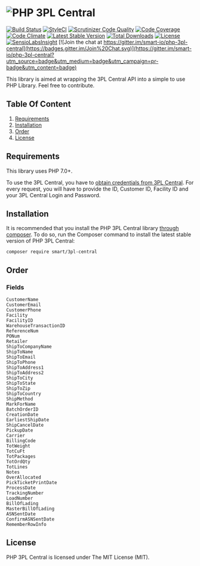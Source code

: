 # ![PHP 3PL Central](https://rawgit.com/smart-io/php-3pl-central/develop/php-3pl-central-logo.svg "PHP 3PL Central")

[![Build Status](https://api.travis-ci.org/smart-io/php-3pl-central.svg?branch=master)](https://travis-ci.org/smart-io/php-3pl-central)
[![StyleCI](https://styleci.io/repos/7774788/shield)](https://styleci.io/repos/7774788)
[![Scrutinizer Code Quality](https://scrutinizer-ci.com/g/smart-io/php-3pl-central/badges/quality-score.png?b=master)](https://scrutinizer-ci.com/g/smart-io/php-3pl-central/?branch=master)
[![Code Coverage](https://scrutinizer-ci.com/g/smart-io/php-3pl-central/badges/coverage.png?b=master)](https://scrutinizer-ci.com/g/smart-io/php-3pl-central/?branch=master)
[![Code Climate](https://codeclimate.com/github/smart-io/php-3pl-central/badges/gpa.svg)](https://codeclimate.com/github/smart-io/php-3pl-central)
[![Latest Stable Version](http://img.shields.io/packagist/v/smart/3pl-central.svg?style=flat)](https://packagist.org/packages/smart/3pl-central)
[![Total Downloads](https://img.shields.io/packagist/dt/smart/3pl-central.svg?style=flat)](https://packagist.org/packages/smart/3pl-central)
[![License](https://img.shields.io/packagist/l/smart/3pl-central.svg?style=flat)](https://packagist.org/packages/smart/3pl-central)
[![SensioLabsInsight](https://insight.sensiolabs.com/projects/22e29343-ee01-4cd1-8796-c19152c3c195/mini.png)](https://insight.sensiolabs.com/projects/22e29343-ee01-4cd1-8796-c19152c3c195)
[![Join the chat at https://gitter.im/smart-io/php-3pl-central](https://badges.gitter.im/Join%20Chat.svg)](https://gitter.im/smart-io/php-3pl-central?utm_source=badge&utm_medium=badge&utm_campaign=pr-badge&utm_content=badge)

This library is aimed at wrapping the 3PL Central API into a simple to use PHP Library. Feel free to contribute.

## Table Of Content

1. [Requirements](#requirements)
2. [Installation](#installation)
3. [Order](#order)
4. [License](#license)

<a name="requirements"></a>
## Requirements

This library uses PHP 7.0+.

To use the 3PL Central, you have to [obtain credentials from 3PL Central](http://3plcentral.com/support/). For every request,
you will have to provide the ID, Customer ID, Facility ID and your 3PL Central Login and Password.

<a name="installation"></a>
## Installation

It is recommended that you install the PHP 3PL Central library [through composer](http://getcomposer.org/). To do so,
run the Composer command to install the latest stable version of PHP 3PL Central:

```shell
composer require smart/3pl-central
```

<a name="order"></a>
## Order

### Fields

```
CustomerName
CustomerEmail
CustomerPhone
Facility
FacilityID
WarehouseTransactionID
ReferenceNum
PONum
Retailer
ShipToCompanyName
ShipToName
ShipToEmail
ShipToPhone
ShipToAddress1
ShipToAddress2
ShipToCity
ShipToState
ShipToZip
ShipToCountry
ShipMethod
MarkForName
BatchOrderID
CreationDate
EarliestShipDate
ShipCancelDate
PickupDate
Carrier
BillingCode
TotWeight
TotCuFt
TotPackages
TotOrdQty
TotLines
Notes
OverAllocated
PickTicketPrintDate
ProcessDate
TrackingNumber
LoadNumber
BillOfLading
MasterBillOfLading
ASNSentDate
ConfirmASNSentDate
RememberRowInfo
```

<a name="license"></a>
## License

PHP 3PL Central is licensed under The MIT License (MIT).
